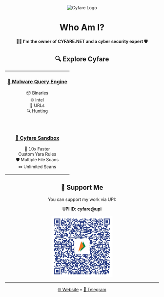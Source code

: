 <div align="center">
  <img src="https://raw.githubusercontent.com/CYFARE/cyfare/main/assets/cyfare_logo.png" alt="Cyfare Logo" width="200"/>
</div>

<h1 align="center">Who Am I?</h1>

<p align="center">
  <strong>👨‍💻 I'm the owner of CYFARE.NET and a cyber security expert 🛡️</strong>
</p>

<h2 align="center">🔍 Explore Cyfare</h2>

<table align="center">
  <tr>
    <td align="center">
      <h3><a href="https://cyfare.net/malwares.php">🦠 Malware Query Engine</a></h3>
      <p>
        📦 Binaries<br>
        🌐 Intel<br>
        🔗 URLs<br>
        🔍 Hunting
      </p>
    </td>
  </tr>
  <tr><td>&nbsp;</td></tr>
  <tr>
    <td align="center">
      <h3><a href="https://cyfare.net/filescan.php">🧪 Cyfare Sandbox</a></h3>
      <p>
        🚀 10x Faster<br>
        </> Custom Yara Rules<br>
        🛡️ Multiple File Scans<br>
        ∞ Unlimited Scans
      </p>
    </td>
  </tr>
</table>

<h2 align="center">💖 Support Me</h2>

<p align="center">You can support my work via UPI:</p>

<p align="center">
  <strong>UPI ID: cyfare@upi</strong>
</p>

<p align="center">
  <img src="https://raw.githubusercontent.com/CYFARE/cyfare/main/assets/cyfareupi.jpeg" alt="UPI QR Code" width="200"/>
</p>

<hr>

<p align="center">
  <a href="https://cyfare.net">🌐 Website</a> •
  <a href="https://t.me/CYFARELABS">💬 Telegram</a>
</p>
